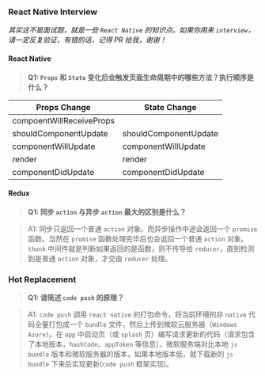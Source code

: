 ### React Native Interview

_其实这不是面试题，就是一些 `React Native` 的知识点。如果你用来 `interview`，请一定反复验证，有错的话，记得 PR 给我，谢谢！_

#### React Native

> **Q1: `Props` 和 `State` 变化后会触发页面生命周期中的哪些方法？执行顺序是什么？**

| Props Change             | State Change          |
| ------------------------ | --------------------- |
| compoentWillReceiveProps |
| shouldComponentUpdate    | shouldComponentUpdate |
| componentWillUpdate      | componentWillUpdate   |
| render                   | render                |
| componentDidUpdate       | componentDidUpdate    |

#### Redux

> **Q1: 同步 `action` 与异步 `action` 最大的区别是什么？**

> A1: 同步只返回一个普通 `action` 对象。而异步操作中途会返回一个 `promise` 函数。当然在 `promise` 函数处理完毕后也会返回一个普通 `action` 对象。`thunk` 中间件就是判断如果返回的是函数，则不传导给 `reducer`，直到检测到是普通 `action` 对象，才交由 `reducer` 处理。

### Hot Replacement

> **Q1: 请简述 `code push` 的原理？**

> A1: `code push` 调用 `react native` 的打包命令，将当前环境的非 `native` 代码全量打包成一个 `bundle` 文件，然后上传到微软云服务器（`Windows Azure`）。在 `app` 中启动页（或 `splash` 页）编写请求更新的代码（请求包含了本地版本，`hashCode`、`appToken` 等信息），微软服务端对比本地 `js bundle` 版本和微软服务器的版本，如果本地版本低，就下载新的 `js bundle` 下来后实现更新(`code push` 框架实现)。
